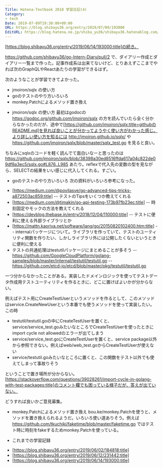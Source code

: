 ```yaml
---
Title: Hatena-Textbook 2018 学習日記(4)
Category:
- tech
Date: 2019-07-09T19:30:00+09:00
URL: https://blog.shibayu36.org/entry/2019/07/09/193000
EditURL: https://blog.hatena.ne.jp/shiba_yu36/shibayu36.hatenablog.com/atom/entry/17680117127215698600
---
```


[https://blog.shibayu36.org/entry/2019/06/14/193000:title]の続き。

https://github.com/shibayu36/go-Intern-Diary/pull/2 で、ダイアリー作成とダイアリー一覧まで作った。記事作成系は出来てないけど、とりあえずここまでやれば次のGraphQLやReactあたりの学習ができるはず。

次のようなことが学習できてよかった。
- jmoiron/sqlx の使い方
- goのテストのやり方いろいろ
- monkey.Patchによるメソッド置き換え

* jmoiron/sqlx の使い方
最初はgodocの https://godoc.org/github.com/jmoiron/sqlx の方を読んでいたら全く分からなかったのだが、途中で[https://github.com/jmoiron/sqlx:title=githubのREADME.md]を見れば良いことが分かってようやく使い方がわかった感じ。より詳しい使い方を知るには http://jmoiron.github.io/sqlx/ や https://github.com/jmoiron/sqlx/blob/master/sqlx_test.go を見ると良い。

ちなみにsqlxのコードを軽く読んでて面白いなーと思ったのは https://github.com/jmoiron/sqlx/blob/38398a30ed8516ffda617a04c822de09df8a3ec5/sqlx.go#L876..L985 あたり。reflexで代入先の変数の型を見ながら、SELECTの結果をいい感じに代入してくれる。すごい。

* goのテストのやり方いろいろ
次の資料がいろいろ参考になった。

- [https://medium.com/@povilasve/go-advanced-tips-tricks-a872503ac859:title]
-- テストのTipsをいくつか教えてくれる
- [https://medium.com/@timakin/go-api-testing-173b97fb23ec:title]
-- 時刻固定やモックの方法を教えてくれる
- [https://devblog.thebase.in/entry/2018/12/04/110000:title]
-- テストに便利に使える外部ライブラリとか
- [https://mattn.kaoriya.net/software/lang/go/20150820102400.htm:title]
-- internalパッケージについて。ライブラリを作っていて、テストのユーティリティ関数を作りたい、しかしライブラリ外には公開したくないというときに便利に使える
- テストの共通処理はtestutilパッケージにまとめることが多そう
-- https://github.com/GoogleCloudPlatform/golang-samples/blob/master/internal/testutil/testutil.go
-- https://github.com/etcd-io/etcd/blob/master/pkg/testutil/testutil.go


一つ分からなかったことがある。実装したドメインロジックを使ってテストデータ作成用テストユーティリティを作るときに、どこに置けばよいかが分からない。

例えばテスト用にCreateTestUserというメソッドを作るとして、このメソッドはservice.CreateNewUserという本番でも使うメソッドを使って実装したい。この時

- testutil/testutil.goの中にCreateTestUserを置くと、service/service_test.goみたいなところでCreateTestUserを使ったときにimport cycle not allowedのエラーが出てしまう
- service/service_test.goにCreateTestUserを置くと、service package以外から参照できない。例えばweb/web_test.goからCreateTestUserが使えない
- service/testutil.goみたいなところに置くと、この関数をテスト以外でも使えてしまって事故りそう

ということで置き場所が分からない。[https://stackoverflow.com/questions/39028261/import-cycle-in-golang-with-test-packages:title]のコメント欄でも困っている様子だが、答えが出ていない。

どうすれば良いかご意見募集。

* monkey.Patchによるメソッド置き換え
bou.ke/monkey.Patchを使うと、メソッドを置き換えられるようだ。いろいろ使い道ありそう。例えば https://github.com/tkuchiki/faketime/blob/master/faketime.go ではテスト時に時刻をfakeするためmonkey.Patchを使っている。

* これまでの学習記録
- [https://blog.shibayu36.org/entry/2019/06/02/184818:title]
- [https://blog.shibayu36.org/entry/2019/06/12/231442:title]
- [https://blog.shibayu36.org/entry/2019/06/14/193000:title]
